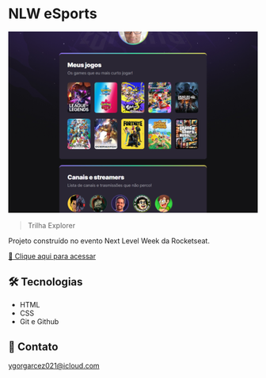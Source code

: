 # NLW eSports 

![preview](./.github/preview.png)

>Trilha Explorer

Projeto construído no evento Next Level Week da Rocketseat.

[🔗 Clique aqui para acessar](https://ygorgarcez.github.io/nlw-esports-explorer/)

## 🛠️ Tecnologias

- HTML
- CSS
- Git e Github

## 📧 Contato
ygorgarcez021@icloud.com